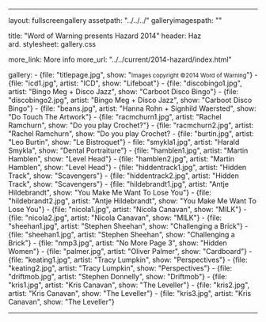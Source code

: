 ---

layout: fullscreengallery
assetpath: "../../../"
galleryimagespath: ""

title: "Word of Warning presents Hazard 2014"
header: Haz<br>ard.
stylesheet: gallery.css

more_link: More info
more_url: "../../current/2014-hazard/index.html"

gallery:
    -   {file: "titlepage.jpg", show: "<small>Images copyright &copy;2014 Word of Warning</small>"}
    -   {file: "icd1.jpg", artist: "ICD", show: "Lifeboat"}
    -   {file: "discobingo1.jpg", artist: "Bingo Meg + Disco Jazz", show: "Carboot Disco Bingo"}
    -   {file: "discobingo2.jpg", artist: "Bingo Meg + Disco Jazz", show: "Carboot Disco Bingo"}
    -   {file: "beans.jpg", artist: "Hanna Rohn + Signhild Waersted", show: "Do Touch The Artwork"}
    -   {file: "racmchurn1.jpg", artist: "Rachel Ramchurn", show: "Do you play Crochet?"}
    -   {file: "racmchurn2.jpg", artist: "Rachel Ramchurn", show: "Do you play Crochet?
    -   {file: "burtin.jpg", artist: "Leo Burtin", show: "Le Bistroquet"}
    -   file: "smykla1.jpg", artist: "Harald Smykla", show: "Dental Portraiture"}
    -   {file: "hamblen1.jpg", artist: "Martin Hamblen", show: "Level Head"}
    -   {file: "hamblen2.jpg", artist: "Martin Hamblen", show: "Level Head"}
    -   {file: "hiddentrack1.jpg", artist: "Hidden Track", show: "Scavengers"}
    -   {file: "hiddentrack2.jpg", artist: "Hidden Track", show: "Scavengers"}
    -   {file: "hildebrandt1.jpg", artist: "Antje Hildebrandt", show: "You Make Me Want To Lose You"}
    -   {file: "hildebrandt2.jpg", artist: "Antje Hildebrandt", show: "You Make Me Want To Lose You"}
    -   {file: "nicola1.jpg", artist: "Nicola Canavan", show: "MILK"}
    -   {file: "nicola2.jpg", artist: "Nicola Canavan", show: "MILK"}
    -   {file: "sheehan1.jpg", artist: "Stephen Sheehan", show: "Challenging a Brick"}
    -   {file: "sheehan1.jpg", artist: "Stephen Sheehan", show: "Challenging a Brick"}
    -   {file: "nmp3.jpg", artist: "No More Page 3", show: "Hidden Women"}
    -   {file: "palmer.jpg", artist: "Oliver Palmer", show: "Cardboard"}
    -   {file: "keating1.jpg", artist: "Tracy Lumpkin", show: "Perspectives"}
    -   {file: "keating2.jpg", artist: "Tracy Lumpkin", show: "Perspectives"}
    -   {file: "driftmob.jpg", artist: "Stephen Donnelly", show: "Driftmob"}
    -   {file: "kris1.jpg", artist: "Kris Canavan", show: "The Leveller"}
    -   {file: "kris2.jpg", artist: "Kris Canavan", show: "The Leveller"}
    -   {file: "kris3.jpg", artist: "Kris Canavan", show: "The Leveller"}

---